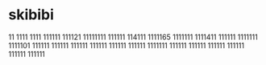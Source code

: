 # skibibi
11
1111
1111
111111
111121
11111111
111111
114111
1111165
1111111
1111411
111111
1111111
1111101
111111
111111
111111
111111
111111
111111
1111111
111111
111111
111111
111111
111111
111111
